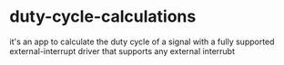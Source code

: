 # duty-cycle-calculations
it's an app to calculate the duty cycle of a signal with a fully supported external-interrupt driver that supports any external interrubt
